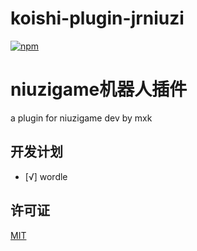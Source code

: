 # koishi-plugin-jrniuzi

[![npm](https://img.shields.io/npm/v/koishi-plugin-jrniuzi?style=flat-square)](https://www.npmjs.com/package/koishi-plugin-jrniuzi)

# niuzigame机器人插件
a plugin for niuzigame dev by mxk

## 开发计划
- [√] wordle

## 许可证
[MIT](https://github.com/mckidsteve/koishi-plugin-jrniuzi/tree/master/LICENSE)